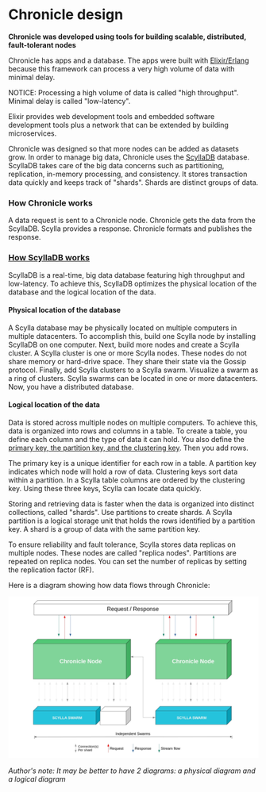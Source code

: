 # Chronicle design

**Chronicle was developed using tools for building scalable, distributed, fault-tolerant nodes**

Chronicle has apps and a database.  The apps were built with [Elixir/Erlang](https://elixir-lang.org/) because this framework can process a very high volume of data with minimal delay.  

NOTICE:  Processing a high volume of data is called "high throughput".  Minimal delay is called "low-latency".  

Elixir provides web development tools and embedded software development tools plus a network that can be extended by building microservices.  

Chronicle was designed so that more nodes can be added as datasets grow.  In order to manage big data, Chronicle uses the [ScyllaDB](https://www.scylladb.com/) database.  ScyllaDB takes care of the big data concerns such as partitioning, replication, in-memory processing, and consistency.  It stores transaction data quickly and keeps track of "shards".  Shards are distinct groups of data.

### How Chronicle works

A data request is sent to a Chronicle node.  Chronicle gets the data from the ScyllaDB.  Scylla provides a response.  Chronicle formats and publishes the response.

### [How ScyllaDB works](https://docs.scylladb.com/using-scylla/)

ScyllaDB is a real-time, big data database featuring high throughput and low-latency.  To achieve this, ScyllaDB optimizes the physical location of the database and the logical location of the data.

#### Physical location of the database

A Scylla database may be physically located on multiple computers in multiple datacenters.  To accomplish this, build one Scylla node by installing ScyllaDB on one computer.  Next, build more nodes and create a Scylla cluster.  A Scylla cluster is one or more Scylla nodes.  These nodes do not share memory or hard-drive space.  They share their state via the Gossip protocol.  Finally, add Scylla clusters to a Scylla swarm.  Visualize a swarm as a ring of clusters.  Scylla swarms can be located in one or more datacenters.  Now, you have a distributed database.    

#### Logical location of the data

Data is stored across multiple nodes on multiple computers.  To achieve this, data is organized into rows and columns in a table.  To create a table, you define each column and the type of data it can hold.  You also define the [primary key, the partition key, and the clustering key](http://sudotutorials.com/tutorials/cassandra/cassandra-primary-key-cluster-key-partition-key.html).  Then you add rows.

The primary key is a unique identifier for each row in a table. A partition key indicates which node will hold a row of data.  Clustering keys sort data within a partition.  In a Scylla table columns are ordered by the clustering key.  Using these three keys, Scylla can locate data quickly.  

Storing and retrieving data is faster when the data is organized into distinct collections, called "shards".  Use partitions to create shards.  A Scylla partition is a logical storage unit that holds the rows identified by a partition key.  A shard is a group of data with the same partition key.  

To ensure reliability and fault tolerance, Scylla stores data replicas on multiple nodes.  These nodes are called "replica nodes".  Partitions are repeated on replica nodes.  You can set the number of replicas by setting the replication factor (RF).

Here is a diagram showing how data flows through Chronicle:

![review of how data flows through Chronicle](images/dataflow.png)

<i>Author's note:  It may be better to have 2 diagrams: a physical diagram and a logical diagram</i>
